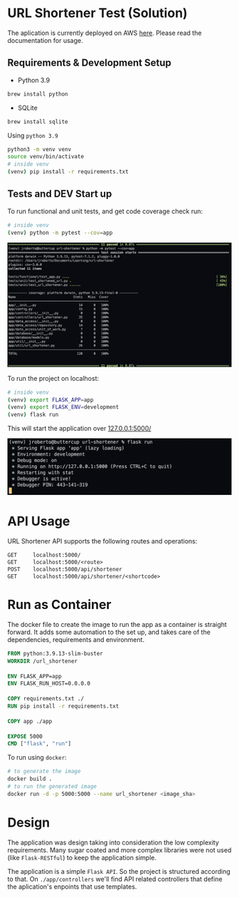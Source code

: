 # URL Shortener Test (Solution)
The aplication is currently deployed on AWS [here](https://url-shortener.67m0udk2mli12.us-east-1.cs.amazonlightsail.com/). Please read the documentation for usage.
## Requirements & Development Setup

- Python 3.9
```bash
brew install python
```
- SQLite
```bash
brew install sqlite
```

Using `python 3.9`
```bash
python3 -m venv venv
source venv/bin/activate
# inside venv
(venv) pip install -r requirements.txt
```

## Tests and DEV Start up
To run functional and unit tests, and get code coverage check run:
```bash
# inside venv
(venv) python -m pytest --cov=app
```

![coverage](./images/coverage.png)

To run the project on localhost:
```bash
# inside venv
(venv) export FLASK_APP=app
(venv) export FLASK_ENV=development
(venv) flask run
```
This will start the application over [127.0.0.1:5000/](127.0.0.1:5000/)

![flask_run](./images/flask_run.png)

# API Usage
URL Shortener API supports the following routes and operations:
```
GET     localhost:5000/
GET     localhost:5000/<route>
POST    localhost:5000/api/shortener
GET     localhost:5000/api/shortener/<shortcode>
```

# Run as Container
The docker file to create the image to run the app as a container is straight forward. It adds some automation to the set up, and takes care of the dependencies, requirements and environment.
```Dockerfile
FROM python:3.9.13-slim-buster
WORKDIR /url_shortener

ENV FLASK_APP=app
ENV FLASK_RUN_HOST=0.0.0.0

COPY requirements.txt ./
RUN pip install -r requirements.txt

COPY app ./app

EXPOSE 5000
CMD ["flask", "run"]
```
To run using `docker`:
```bash
# to generate the image
docker build .
# to run the generated image
docker run -d -p 5000:5000 --name url_shortener <image_sha>
```
# Design
The application was design taking into consideration the low complexity requirements. Many sugar coated and more complex libraries were not used (like `Flask-RESTful`) to keep the application simple.

The application is a simple `Flask API`. So the project is structured according to that. On `./app/controllers` we'll find API related controllers that define the aplication's enpoints that use templates.
